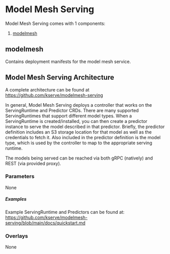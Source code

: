 # Model Mesh Serving

Model Mesh Serving comes with 1 components:

1. [modelmesh](#modelmesh)

## modelmesh

Contains deployment manifests for the model mesh service.

## Model Mesh Serving Architecture

A complete architecture can be found at https://github.com/kserve/modelmesh-serving

In general, Model Mesh Serving deploys a controller that works on the ServingRuntime and Predictor CRDs.  There are many
supported ServingRuntimes that support different model types.  When a ServingRuntime is created/installed, you can then
create a predictor instance to serve the model described in that predictor.  Briefly, the predictor definition includes
an S3 storage location for that model as well as the credentials to fetch it.  Also included in the predictor definition
is the model type, which is used by the controller to map to the appropriate serving runtime.

The models being served can be reached via both gRPC (natively) and REST (via provided proxy).

### Parameters

None


##### Examples

Example ServingRuntime and Predictors can be found at:  https://github.com/kserve/modelmesh-serving/blob/main/docs/quickstart.md

### Overlays

None
